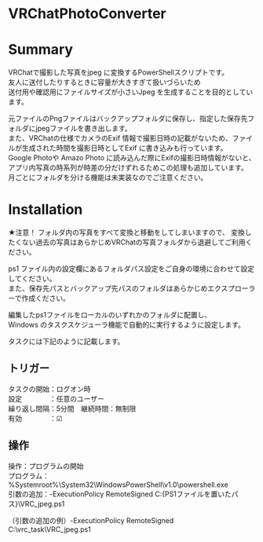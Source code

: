 # VRChatPhotoConverter
# Summary

VRChatで撮影した写真をjpeg に変換するPowerShellスクリプトです。  
友人に送付したりするときに容量が大きすぎて扱いづらいため  
送付用や確認用にファイルサイズが小さいJpeg を生成することを目的としています。  

元ファイルのPngファイルはバックアップフォルダに保存し、指定した保存先フォルダにjpegファイルを書き出します。  
また、VRChatの仕様でカメラのExif 情報で撮影日時の記載がないため、ファイルが生成された時間を撮影日時としてExif に書き込みも行っています。  
Google Photoや Amazo Photo に読み込んだ際にExifの撮影日時情報がないと、  
アプリ内写真の時系列が時差の分だけずれるためこの処理も追加しています。  
月ごとにフォルダを分ける機能は未実装なのでご注意ください。

# Installation  
★注意！
フォルダ内の写真をすべて変換と移動をしてしまいますので、
変換したくない過去の写真はあらかじめVRChatの写真フォルダから退避してご利用ください。

ps1 ファイル内の設定欄にあるフォルダパス設定をご自身の環境に合わせて設定してください。  
また、保存先パスとバックアップ先パスのフォルダはあらかじめエクスプローラーで作成ください。  

編集したps1ファイルをローカルのいずれかのフォルダに配置し、  
Windows のタスクスケジューラ機能で自動的に実行するように設定します。  

タスクには下記のように記載します。  

## トリガー  
タスクの開始：ログオン時  
設定　　　　：任意のユーザー  
繰り返し間隔：5分間　継続時間：無制限  
有効　　　　：☑  

## 操作  
操作：プログラムの開始  
プログラム：%Systemroot%\System32\WindowsPowerShell\v1.0\powershell.exe  
引数の追加：-ExecutionPolicy RemoteSigned C:\{PS1ファイルを置いたパス}\VRC_jpeg.ps1  

（引数の追加の例）-ExecutionPolicy RemoteSigned C:\vrc_task\VRC_jpeg.ps1  


